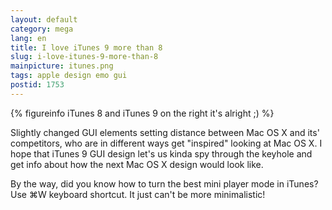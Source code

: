```yaml
---
layout: default
category: mega
lang: en
title: I love iTunes 9 more than 8
slug: i-love-itunes-9-more-than-8
mainpicture: itunes.png
tags: apple design emo gui 
postid: 1753
---
```




{% figureinfo iTunes 8 and iTunes 9 on the right it's alright ;) %}



Slightly changed GUI elements setting distance between Mac OS X and its' competitors, who are in different ways get "inspired" looking at Mac OS X.  I hope that iTunes 9 GUI design let's us kinda spy through the keyhole and get info about how the next Mac OS X design would look like.

By the way, did you know how to turn the best mini player mode in iTunes? Use ⌘W keyboard shortcut. It just can't be more minimalistic!